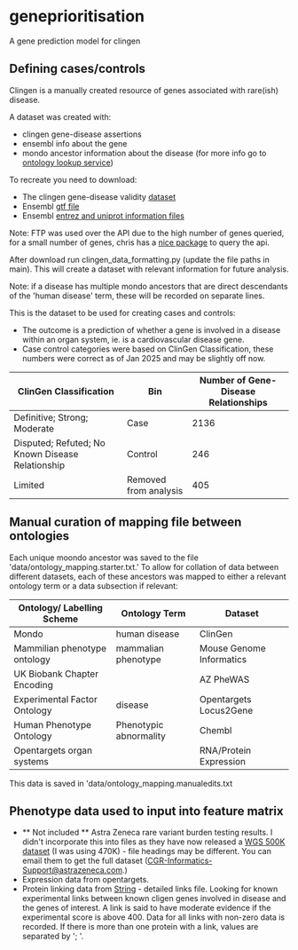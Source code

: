 # geneprioritisation
A gene prediction model for clingen

## Defining cases/controls
Clingen is a manually created resource of genes associated with rare(ish) disease.

A dataset was created with:
- clingen gene-disease assertions
- ensembl info about the gene
- mondo ancestor information about the disease (for more info go to [ontology lookup service](https://www.ebi.ac.uk/ols4/ontologies/mondo))

To recreate you need to download:
- The clingen gene-disease validity [dataset](https://search.clinicalgenome.org/kb/downloads#section_gene-disease-validity)
- Ensembl [gtf file](https://ftp.ensembl.org/pub/current_gtf/homo_sapiens/)
- Ensembl [entrez and uniprot information files](https://ftp.ensembl.org/pub/current_tsv/homo_sapiens/)

Note: FTP was used over the API due to the high number of genes queried, for a small number of genes, chris has a [nice package](https://cfinan.gitlab.io/ensembl-rest-client/index.html) to query the api.

After download run clingen_data_formatting.py (update the file paths in main). This will create a dataset with relevant information for future analysis. 

Note: if a disease has multiple mondo ancestors that are direct descendants of the 'human disease' term, these will be recorded on separate lines.

This is the dataset to be used for creating cases and controls:
- The outcome is a prediction of whether a gene is involved in a disease within an organ system, ie. is a cardiovascular disease gene.
- Case control categories were based on ClinGen Classification, these numbers were correct as of Jan 2025 and may be slightly off now.

| ClinGen Classification | Bin | Number of Gene-Disease Relationships |
|------------------------|-----|--------------------------------------|
| Definitive; Strong; Moderate | Case | 2136  |
| Disputed; Refuted; No Known Disease Relationship | Control | 246 |
| Limited | Removed from analysis | 405 |

## Manual curation of mapping file between ontologies
Each unique moondo ancestor was saved to the file 'data/ontology_mapping.starter.txt.' To allow for collation of data between different datasets, each of these ancestors was mapped to either a relevant ontology term or a data subsection if relevant:

| Ontology/ Labelling Scheme | Ontology Term | Dataset |
|------------------------|-----|--------------------------------------|
| Mondo | human disease | ClinGen |
| Mammilian phenotype ontology | mammalian phenotype | Mouse Genome Informatics  |
| UK Biobank Chapter Encoding |  | AZ PheWAS |
| Experimental Factor Ontology | disease | Opentargets Locus2Gene |
| Human Phenotype Ontology | Phenotypic abnormality | Chembl |
| Opentargets organ systems | | RNA/Protein Expression |

This data is saved in 'data/ontology_mapping.manualedits.txt

## Phenotype data used to input into feature matrix
- ** Not included ** Astra Zeneca rare variant burden testing results. I didn't incorporate this into files as they have now released a [WGS 500K dataset](https://azphewas.com/about) (I was using 470K) - file headings may be different. You can email them to get the full dataset (CGR-Informatics-Support@astrazeneca.com.)
- Expression data from opentargets.
- Protein linking data from [String](https://string-db.org/cgi/download?sessionId=bscuhgQuCQxz) - detailed links file. Looking for known experimental links between known cligen genes involved in disease and the genes of interest. A link is said to have moderate evidence if the experimental score is above 400. Data for all links with non-zero data is recorded. If there is more than one protein with a link, values are separated by '; '.


